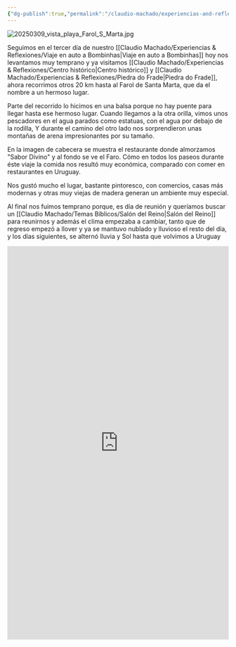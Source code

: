 ```yaml
---
{"dg-publish":true,"permalink":"/claudio-machado/experiencias-and-reflexiones/praia-do-farol-de-santa-marta/","tags":["viajes","bombinhas","Brasil","playa"]}
---
```


![20250309_vista_playa_Farol_S_Marta.jpg](/img/user/Personal/Im%C3%A1genes/20250309_vista_playa_Farol_S_Marta.jpg) 

Seguimos en el tercer día de nuestro [[Claudio Machado/Experiencias & Reflexiones/Viaje en auto a Bombinhas\|Viaje en auto a Bombinhas]] hoy nos levantamos muy temprano y ya visitamos [[Claudio Machado/Experiencias & Reflexiones/Centro histórico\|Centro histórico]] y [[Claudio Machado/Experiencias & Reflexiones/Piedra do Frade\|Piedra do Frade]], ahora recorrimos otros 20 km hasta al Farol de Santa Marta, que da el nombre a un hermoso lugar. 

Parte del recorrido lo hicimos en una balsa porque no hay puente para llegar hasta ese hermoso lugar. Cuando llegamos a la otra orilla, vimos unos pescadores en el agua parados como estatuas, con el agua por debajo de la rodilla, Y durante el camino del otro lado nos sorprendieron unas montañas de arena impresionantes por su tamaño.

En la imagen de cabecera se muestra el restaurante donde almorzamos "Sabor Divino" y al fondo se ve el Faro.
Cómo en todos los paseos durante éste viaje la comida nos resultó muy económica, comparado con comer en restaurantes en Uruguay.

Nos gustó mucho el lugar, bastante pintoresco, con comercios, casas más modernas y otras muy viejas de madera generan un ambiente muy especial.

Al final nos fuimos temprano porque, es día de reunión y queríamos buscar un [[Claudio Machado/Temas Bíblicos/Salón del Reino\|Salón del Reino]] para reunirnos y además el clima empezaba a cambiar, tanto que de regreso empezó a llover y ya se mantuvo nublado y lluvioso el resto del día, y los días siguientes, se alternó lluvia y Sol hasta que volvimos a Uruguay 

<div style="position: relative; width: 100%; padding-bottom: 177.78%; height: 0; overflow: hidden;">
  <iframe 
    style="position: absolute; top: 0; left: 0; width: 100%; height: 100%;" 
    src="https://youtube.com/embed/4By_S2gPi18" 
    frameborder="0" allowfullscreen>
  </iframe>
</div>




